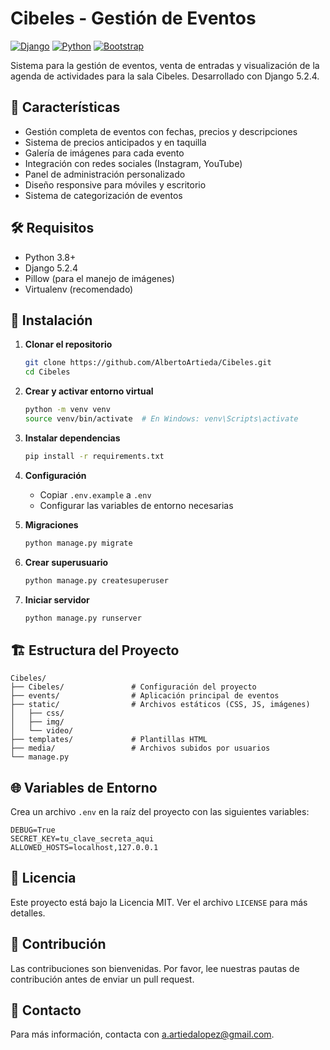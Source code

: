 
# Cibeles - Gestión de Eventos

[![Django](https://img.shields.io/badge/Django-092E20?style=for-the-badge&logo=django&logoColor=white)](https://www.djangoproject.com/)
[![Python](https://img.shields.io/badge/Python-3776AB?style=for-the-badge&logo=python&logoColor=white)](https://www.python.org/)
[![Bootstrap](https://img.shields.io/badge/Bootstrap-563D7C?style=for-the-badge&logo=bootstrap&logoColor=white)](https://getbootstrap.com/)

Sistema para la gestión de eventos, venta de entradas y visualización de la agenda de actividades para la sala Cibeles. Desarrollado con Django 5.2.4.

## 🚀 Características

- Gestión completa de eventos con fechas, precios y descripciones
- Sistema de precios anticipados y en taquilla
- Galería de imágenes para cada evento
- Integración con redes sociales (Instagram, YouTube)
- Panel de administración personalizado
- Diseño responsive para móviles y escritorio
- Sistema de categorización de eventos

## 🛠️ Requisitos

- Python 3.8+
- Django 5.2.4
- Pillow (para el manejo de imágenes)
- Virtualenv (recomendado)

## 🚀 Instalación

1. **Clonar el repositorio**
   ```bash
   git clone https://github.com/AlbertoArtieda/Cibeles.git
   cd Cibeles
   ```

2. **Crear y activar entorno virtual**
   ```bash
   python -m venv venv
   source venv/bin/activate  # En Windows: venv\Scripts\activate
   ```

3. **Instalar dependencias**
   ```bash
   pip install -r requirements.txt
   ```

4. **Configuración**
   - Copiar `.env.example` a `.env`
   - Configurar las variables de entorno necesarias

5. **Migraciones**
   ```bash
   python manage.py migrate
   ```

6. **Crear superusuario**
   ```bash
   python manage.py createsuperuser
   ```

7. **Iniciar servidor**
   ```bash
   python manage.py runserver
   ```

## 🏗️ Estructura del Proyecto

```
Cibeles/
├── Cibeles/               # Configuración del proyecto
├── events/                # Aplicación principal de eventos
├── static/                # Archivos estáticos (CSS, JS, imágenes)
│   ├── css/              
│   ├── img/              
│   └── video/            
├── templates/             # Plantillas HTML
├── media/                 # Archivos subidos por usuarios
└── manage.py             
```

## 🌐 Variables de Entorno

Crea un archivo `.env` en la raíz del proyecto con las siguientes variables:

```
DEBUG=True
SECRET_KEY=tu_clave_secreta_aqui
ALLOWED_HOSTS=localhost,127.0.0.1
```

## 📝 Licencia

Este proyecto está bajo la Licencia MIT. Ver el archivo `LICENSE` para más detalles.

## 👥 Contribución

Las contribuciones son bienvenidas. Por favor, lee nuestras pautas de contribución antes de enviar un pull request.

## 📧 Contacto

Para más información, contacta con a.artiedalopez@gmail.com.
